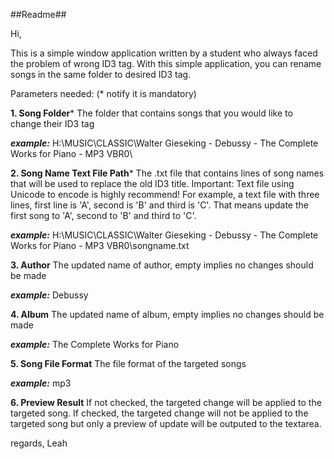 ##Readme##

Hi,

This is a simple window application written by a student who always faced the problem of wrong ID3 tag.
With this simple application, you can rename songs in the same folder to desired ID3 tag.

Parameters needed: (* notify it is mandatory)

**1.	Song Folder*** 
The folder that contains songs that you would like to change their ID3 tag

***example:***
H:\MUSIC\CLASSIC\Walter Gieseking - Debussy - The Complete Works for Piano - MP3 VBR0\


**2.	Song Name Text File Path***
The .txt file that contains lines of song names that will be used to replace the old ID3 title.
Important: Text file using Unicode to encode is highly recommend!
For example, a text file with three lines, first line is 'A', second is 'B' and third is 'C'.
That means update the first song to 'A', second to 'B' and third to 'C'.

***example:***
H:\MUSIC\CLASSIC\Walter Gieseking - Debussy - The Complete Works for Piano - MP3 VBR0\songname.txt


**3.	Author**
The updated name of author, empty implies no changes should be made

***example:***
Debussy


**4.	Album**
The updated name of album, empty implies no changes should be made

***example:***
The Complete Works for Piano


**5.	Song File Format**
The file format of the targeted songs

***example:***
mp3


**6. Preview Result**
If not checked, the targeted change will be applied to the targeted song.
If checked, the targeted change will not be applied to the targeted song but only a preview of update will be outputed to the textarea.

regards,
Leah

